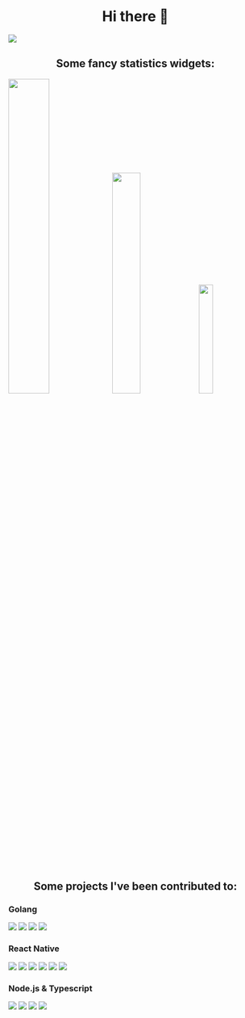 <h1 align="center">Hi there 👋</h1>

![](https://bit.ly/362NSX3)

<h2 align="center">Some fancy statistics widgets:</h2>

<img
  src="https://github-readme-stats.vercel.app/api?username=iamolegga&show_icons=true&locale=en"
  width="40%"
/>
<img
  src="https://github-readme-stats.vercel.app/api/top-langs/?username=iamolegga&layout=compact"
  width="33.5%"
/>
<img
  src="https://github-profile-trophy.vercel.app/?username=iamolegga&row=2&column=3"
  width="23.5%"
/>

<h2 align="center">Some projects I've been contributed to:</h2>

### Golang

[![](https://github-readme-stats.vercel.app/api/pin/?username=traefik&repo=traefik&show_owner=true)](https://github.com/traefik/traefik)
[![](https://github-readme-stats.vercel.app/api/pin/?username=a8m&repo=golang-cheat-sheet&show_owner=true)](https://github.com/a8m/golang-cheat-sheet)
[![](https://github-readme-stats.vercel.app/api/pin/?username=googleapis&repo=google-cloud-go&show_owner=true)](https://github.com/googleapis/google-cloud-go)
[![](https://github-readme-stats.vercel.app/api/pin/?username=boj&repo=redistore&show_owner=true)](https://github.com/boj/redistore)

### React Native

[![](https://github-readme-stats.vercel.app/api/pin/?username=facebook&repo=react-native&show_owner=true)](https://github.com/facebook/react-native)
[![](https://github-readme-stats.vercel.app/api/pin/?username=microsoft&repo=react-native-code-push&show_owner=true)](https://github.com/microsoft/react-native-code-push)
[![](https://github-readme-stats.vercel.app/api/pin/?username=software-mansion&repo=react-native-reanimated)](https://github.com/software-mansion/react-native-reanimated)
[![](https://github-readme-stats.vercel.app/api/pin/?username=zoontek&repo=react-native-dev-menu)](https://github.com/zoontek/react-native-dev-menu)
[![](https://github-readme-stats.vercel.app/api/pin/?username=osdnk&repo=react-native-reanimated-bottom-sheet)](https://github.com/osdnk/react-native-reanimated-bottom-sheet)
[![](https://github-readme-stats.vercel.app/api/pin/?username=react-native-cameraroll&repo=react-native-cameraroll)](https://github.com/react-native-cameraroll/react-native-cameraroll)

### Node.js & Typescript

[![](https://github-readme-stats.vercel.app/api/pin/?username=DefinitelyTyped&repo=DefinitelyTyped&show_owner=true)](https://github.com/DefinitelyTyped/DefinitelyTyped)
[![](https://github-readme-stats.vercel.app/api/pin/?username=pinojs&repo=pino&show_owner=true)](https://github.com/pinojs/pino)
[![](https://github-readme-stats.vercel.app/api/pin/?username=tj&repo=connect-redis&show_owner=true)](https://github.com/tj/connect-redis)
[![](https://github-readme-stats.vercel.app/api/pin/?username=skunight&repo=nestjs-redis&show_owner=true)](https://github.com/skunight/nestjs-redis)
